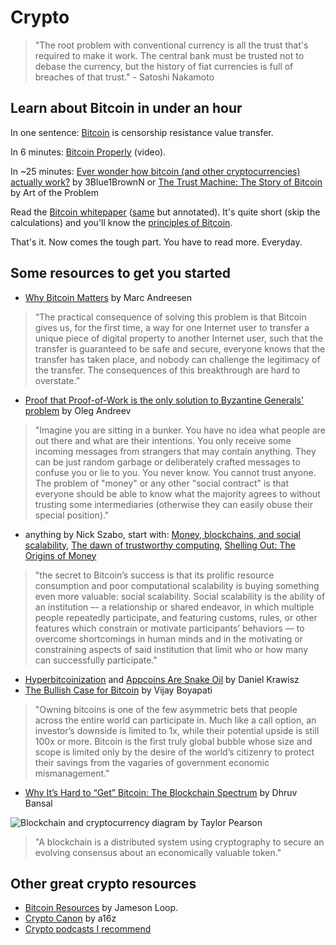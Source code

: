 # Crypto

> "The root problem with conventional currency is all the trust that's required to make it work. The central bank must be trusted not to debase the currency, but the history of fiat currencies is full of breaches of that trust." - Satoshi Nakamoto

## Learn about Bitcoin in under an hour

In one sentence: [Bitcoin](https://en.bitcoin.it/wiki/Bitcoin) is censorship resistance value transfer.

In 6 minutes: [Bitcoin Properly](http://bitcoinproperly.org/) \(video\).

In ~25 minutes: [Ever wonder how bitcoin \(and other cryptocurrencies\) actually work?](https://www.youtube.com/watch?v=bBC-nXj3Ng4) by 3Blue1BrownN or [The Trust Machine: The Story of Bitcoin](https://www.youtube.com/watch?v=ZKwqNgG-Sv4) by Art of the Problem

Read the [Bitcoin whitepaper](https://bitcoin.org/bitcoin.pdf) \([same](https://fermatslibrary.com/s/bitcoin) but annotated\). It's quite short \(skip the calculations\) and you'll know the [principles of Bitcoin](https://en.bitcoin.it/wiki/Principles_of_Bitcoin).

That's it. Now comes the tough part. You have to read more. Everyday.

## Some resources to get you started

* [Why Bitcoin Matters](http://blog.pmarca.com/2014/01/22/why-bitcoin-matters/) by Marc Andreesen

> “The practical consequence of solving this problem is that Bitcoin gives us, for the first time, a way for one Internet user to transfer a unique piece of digital property to another Internet user, such that the transfer is guaranteed to be safe and secure, everyone knows that the transfer has taken place, and nobody can challenge the legitimacy of the transfer. The consequences of this breakthrough are hard to overstate.”

* [Proof that Proof-of-Work is the only solution to Byzantine Generals' problem](https://gist.github.com/oleganza/8cc921e48f396515c6d6) by Oleg Andreev

> "Imagine you are sitting in a bunker. You have no idea what people are out there and what are their intentions. You only receive some incoming messages from strangers that may contain anything. They can be just random garbage or deliberately crafted messages to confuse you or lie to you. You never know. You cannot trust anyone. The problem of "money" or any other "social contract" is that everyone should be able to know what the majority agrees to without trusting some intermediaries \(otherwise they can easily obuse their special position\)."

* anything by Nick Szabo, start with: [Money, blockchains, and social scalability](https://unenumerated.blogspot.com/2017/02/money-blockchains-and-social-scalability.html), [The dawn of trustworthy computing](https://unenumerated.blogspot.com/2014/12/the-dawn-of-trustworthy-computing.html), [Shelling Out: The Origins of Money](https://nakamotoinstitute.org/shelling-out/)

> "the secret to Bitcoin’s success is that its prolific resource consumption and poor computational scalability is buying something even more valuable: social scalability. Social scalability is the ability of an institution –- a relationship or shared endeavor, in which multiple people repeatedly participate, and featuring customs, rules, or other features which constrain or motivate participants’ behaviors — to overcome shortcomings in human minds and in the motivating or constraining aspects of said institution that limit who or how many can successfully participate."

* [Hyperbitcoinization](https://nakamotoinstitute.org/mempool/hyperbitcoinization/) and [Appcoins Are Snake Oil](https://nakamotoinstitute.org/mempool/appcoins-are-snake-oil/) by Daniel Krawisz
* [The Bullish Case for Bitcoin](https://medium.com/@vijayboyapati/the-bullish-case-for-bitcoin-6ecc8bdecc1) by Vijay Boyapati

> "Owning bitcoins is one of the few asymmetric bets that people across the entire world can participate in. Much like a call option, an investor’s downside is limited to 1x, while their potential upside is still 100x or more. Bitcoin is the first truly global bubble whose size and scope is limited only by the desire of the world’s citizenry to protect their savings from the vagaries of government economic mismanagement."

* [Why It’s Hard to “Get” Bitcoin: The Blockchain Spectrum](https://blog.unchained-capital.com/blockchain-spectrum-806847e1c575) by Dhruv Bansal

![Blockchain and cryptocurrency diagram by Taylor Pearson](https://cdn-images-1.medium.com/max/1600/1*xILoZ-QpFWYLjAFEfjWWaw.png)

> "A blockchain is a distributed system using cryptography to secure an evolving consensus about an economically valuable token."

## Other great crypto resources

* [Bitcoin Resources](https://lopp.net/bitcoin.html) by Jameson Loop.
* [Crypto Canon](https://a16z.com/2018/02/10/crypto-readings-resources/) by a16z
* [Crypto podcasts I recommend](https://wiki.stojanow.com/podcasts#crypto)

